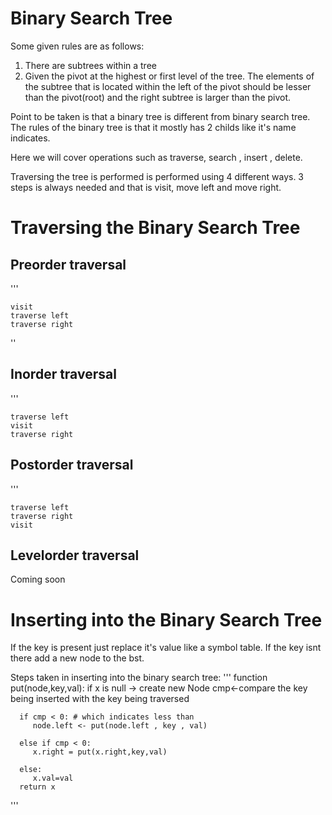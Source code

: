 # Binary Search Tree

Some given rules are as follows:

1. There are subtrees within a tree
2. Given the pivot at the highest or first level of the tree. The elements of the subtree that is located within the left of the pivot should be lesser than the pivot(root)
   and the right subtree is larger than the pivot.

Point to be taken is that a binary tree is different from binary search tree. The rules of the binary tree is that it mostly has 2 childs like it's name indicates.


Here we will cover operations such as traverse, search , insert , delete.

Traversing the tree is performed  is performed using 4 different ways. 3 steps is always needed and that is visit, move left and move right.

# Traversing the Binary Search Tree

## Preorder traversal

'''

    visit
    traverse left
    traverse right
 ''


## Inorder traversal

'''

    traverse left
    visit
    traverse right



## Postorder traversal

'''

    traverse left
    traverse right
    visit



## Levelorder traversal

Coming soon




# Inserting into the Binary Search Tree

If the key is present just replace it's value like a symbol table. If the key isnt there add a new node to the bst.

Steps taken in inserting into the binary search tree:
'''
function put(node,key,val):
      if x is null -> create new Node
      cmp<-compare the key being inserted with the key being traversed
      
      if cmp < 0: # which indicates less than
         node.left <- put(node.left , key , val)
         
      else if cmp < 0:
         x.right = put(x.right,key,val)
         
      else:
         x.val=val
      return x
'''     
      











